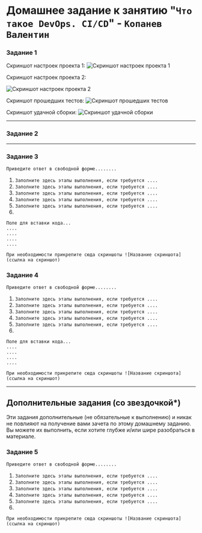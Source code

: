 # Домашнее задание к занятию "`Что такое DevOps. СI/СD`" - `Копанев Валентин`

### Задание 1

Скриншот настроек проекта 1:
![Скриншот настроек проекта 1](https://github.com/ValKop/homeworks/assets/60344304/4c31f149-ee63-460f-9620-e1f2fa651a14)

Скриншот настроек проекта 2:

![Скриншот настроек проекта 2](https://github.com/ValKop/homeworks/assets/60344304/03ab84dc-cb86-4172-9eda-900b77184909)

Скриншот прошедших тестов:
![Скриншот прошедших тестов](https://github.com/ValKop/homeworks/assets/60344304/64428523-2124-41e4-ac4b-1d41431f7601)

Скриншот удачной сборки:
![Скриншот удачной сборки](https://github.com/ValKop/homeworks/assets/60344304/032380fd-d8e6-4b58-bb8d-c266ae8a486e)

---

### Задание 2



---

### Задание 3

`Приведите ответ в свободной форме........`

1. `Заполните здесь этапы выполнения, если требуется ....`
2. `Заполните здесь этапы выполнения, если требуется ....`
3. `Заполните здесь этапы выполнения, если требуется ....`
4. `Заполните здесь этапы выполнения, если требуется ....`
5. `Заполните здесь этапы выполнения, если требуется ....`
6. 

```
Поле для вставки кода...
....
....
....
....
```

`При необходимости прикрепитe сюда скриншоты
![Название скриншота](ссылка на скриншот)`

### Задание 4

`Приведите ответ в свободной форме........`

1. `Заполните здесь этапы выполнения, если требуется ....`
2. `Заполните здесь этапы выполнения, если требуется ....`
3. `Заполните здесь этапы выполнения, если требуется ....`
4. `Заполните здесь этапы выполнения, если требуется ....`
5. `Заполните здесь этапы выполнения, если требуется ....`
6. 

```
Поле для вставки кода...
....
....
....
....
```

`При необходимости прикрепитe сюда скриншоты
![Название скриншота](ссылка на скриншот)`

---
## Дополнительные задания (со звездочкой*)

Эти задания дополнительные (не обязательные к выполнению) и никак не повлияют на получение вами зачета по этому домашнему заданию. Вы можете их выполнить, если хотите глубже и/или шире разобраться в материале.

### Задание 5

`Приведите ответ в свободной форме........`

1. `Заполните здесь этапы выполнения, если требуется ....`
2. `Заполните здесь этапы выполнения, если требуется ....`
3. `Заполните здесь этапы выполнения, если требуется ....`
4. `Заполните здесь этапы выполнения, если требуется ....`
5. `Заполните здесь этапы выполнения, если требуется ....`
6. 

`При необходимости прикрепитe сюда скриншоты
![Название скриншота](ссылка на скриншот)`
